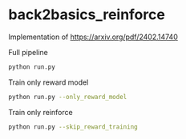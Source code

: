 # back2basics_reinforce
Implementation of https://arxiv.org/pdf/2402.14740


Full pipeline

```bash
python run.py
```

Train only reward model

```bash
python run.py --only_reward_model
```

Train only reinforce

```bash
python run.py --skip_reward_training
```